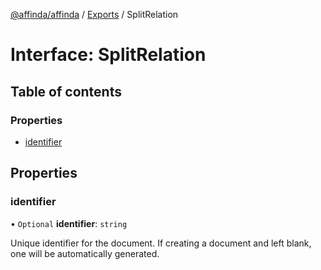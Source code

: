 [@affinda/affinda](../README.md) / [Exports](../modules.md) / SplitRelation

# Interface: SplitRelation

## Table of contents

### Properties

- [identifier](SplitRelation.md#identifier)

## Properties

### identifier

• `Optional` **identifier**: `string`

Unique identifier for the document. If creating a document and left blank, one will be automatically generated.
